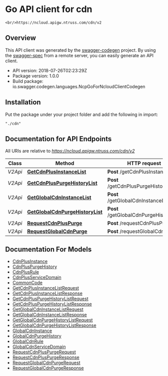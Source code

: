 # Go API client for cdn

    <br/>https://ncloud.apigw.ntruss.com/cdn/v2

## Overview
This API client was generated by the [swagger-codegen](https://github.com/swagger-api/swagger-codegen) project.  By using the [swagger-spec](https://github.com/swagger-api/swagger-spec) from a remote server, you can easily generate an API client.

- API version: 2018-07-26T02:23:29Z
- Package version: 1.0.0
- Build package: io.swagger.codegen.languages.NcpGoForNcloudClientCodegen

## Installation
Put the package under your project folder and add the following in import:
```
"./cdn"
```

## Documentation for API Endpoints

All URIs are relative to *https://ncloud.apigw.ntruss.com/cdn/v2*

Class | Method | HTTP request | Description
------------ | ------------- | ------------- | -------------
*V2Api* | [**GetCdnPlusInstanceList**](docs/V2Api.md#getcdnplusinstancelist) | **Post** /getCdnPlusInstanceList | 
*V2Api* | [**GetCdnPlusPurgeHistoryList**](docs/V2Api.md#getcdnpluspurgehistorylist) | **Post** /getCdnPlusPurgeHistoryList | 
*V2Api* | [**GetGlobalCdnInstanceList**](docs/V2Api.md#getglobalcdninstancelist) | **Post** /getGlobalCdnInstanceList | 
*V2Api* | [**GetGlobalCdnPurgeHistoryList**](docs/V2Api.md#getglobalcdnpurgehistorylist) | **Post** /getGlobalCdnPurgeHistoryList | 
*V2Api* | [**RequestCdnPlusPurge**](docs/V2Api.md#requestcdnpluspurge) | **Post** /requestCdnPlusPurge | 
*V2Api* | [**RequestGlobalCdnPurge**](docs/V2Api.md#requestglobalcdnpurge) | **Post** /requestGlobalCdnPurge | 


## Documentation For Models

 - [CdnPlusInstance](docs/CdnPlusInstance.md)
 - [CdnPlusPurgeHistory](docs/CdnPlusPurgeHistory.md)
 - [CdnPlusRule](docs/CdnPlusRule.md)
 - [CdnPlusServiceDomain](docs/CdnPlusServiceDomain.md)
 - [CommonCode](docs/CommonCode.md)
 - [GetCdnPlusInstanceListRequest](docs/GetCdnPlusInstanceListRequest.md)
 - [GetCdnPlusInstanceListResponse](docs/GetCdnPlusInstanceListResponse.md)
 - [GetCdnPlusPurgeHistoryListRequest](docs/GetCdnPlusPurgeHistoryListRequest.md)
 - [GetCdnPlusPurgeHistoryListResponse](docs/GetCdnPlusPurgeHistoryListResponse.md)
 - [GetGlobalCdnInstanceListRequest](docs/GetGlobalCdnInstanceListRequest.md)
 - [GetGlobalCdnInstanceListResponse](docs/GetGlobalCdnInstanceListResponse.md)
 - [GetGlobalCdnPurgeHistoryListRequest](docs/GetGlobalCdnPurgeHistoryListRequest.md)
 - [GetGlobalCdnPurgeHistoryListResponse](docs/GetGlobalCdnPurgeHistoryListResponse.md)
 - [GlobalCdnInstance](docs/GlobalCdnInstance.md)
 - [GlobalCdnPurgeHistory](docs/GlobalCdnPurgeHistory.md)
 - [GlobalCdnRule](docs/GlobalCdnRule.md)
 - [GlobalCdnServiceDomain](docs/GlobalCdnServiceDomain.md)
 - [RequestCdnPlusPurgeRequest](docs/RequestCdnPlusPurgeRequest.md)
 - [RequestCdnPlusPurgeResponse](docs/RequestCdnPlusPurgeResponse.md)
 - [RequestGlobalCdnPurgeRequest](docs/RequestGlobalCdnPurgeRequest.md)
 - [RequestGlobalCdnPurgeResponse](docs/RequestGlobalCdnPurgeResponse.md)

